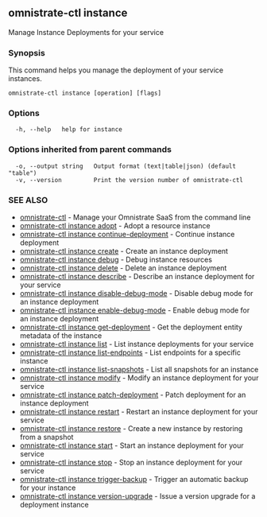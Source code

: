 ## omnistrate-ctl instance

Manage Instance Deployments for your service

### Synopsis

This command helps you manage the deployment of your service instances.

```
omnistrate-ctl instance [operation] [flags]
```

### Options

```
  -h, --help   help for instance
```

### Options inherited from parent commands

```
  -o, --output string   Output format (text|table|json) (default "table")
  -v, --version         Print the version number of omnistrate-ctl
```

### SEE ALSO

* [omnistrate-ctl](omnistrate-ctl.md)	 - Manage your Omnistrate SaaS from the command line
* [omnistrate-ctl instance adopt](omnistrate-ctl_instance_adopt.md)	 - Adopt a resource instance
* [omnistrate-ctl instance continue-deployment](omnistrate-ctl_instance_continue-deployment.md)	 - Continue instance deployment
* [omnistrate-ctl instance create](omnistrate-ctl_instance_create.md)	 - Create an instance deployment
* [omnistrate-ctl instance debug](omnistrate-ctl_instance_debug.md)	 - Debug instance resources
* [omnistrate-ctl instance delete](omnistrate-ctl_instance_delete.md)	 - Delete an instance deployment
* [omnistrate-ctl instance describe](omnistrate-ctl_instance_describe.md)	 - Describe an instance deployment for your service
* [omnistrate-ctl instance disable-debug-mode](omnistrate-ctl_instance_disable-debug-mode.md)	 - Disable debug mode for an instance deployment
* [omnistrate-ctl instance enable-debug-mode](omnistrate-ctl_instance_enable-debug-mode.md)	 - Enable debug mode for an instance deployment
* [omnistrate-ctl instance get-deployment](omnistrate-ctl_instance_get-deployment.md)	 - Get the deployment entity metadata of the instance
* [omnistrate-ctl instance list](omnistrate-ctl_instance_list.md)	 - List instance deployments for your service
* [omnistrate-ctl instance list-endpoints](omnistrate-ctl_instance_list-endpoints.md)	 - List endpoints for a specific instance
* [omnistrate-ctl instance list-snapshots](omnistrate-ctl_instance_list-snapshots.md)	 - List all snapshots for an instance
* [omnistrate-ctl instance modify](omnistrate-ctl_instance_modify.md)	 - Modify an instance deployment for your service
* [omnistrate-ctl instance patch-deployment](omnistrate-ctl_instance_patch-deployment.md)	 - Patch deployment for an instance deployment
* [omnistrate-ctl instance restart](omnistrate-ctl_instance_restart.md)	 - Restart an instance deployment for your service
* [omnistrate-ctl instance restore](omnistrate-ctl_instance_restore.md)	 - Create a new instance by restoring from a snapshot
* [omnistrate-ctl instance start](omnistrate-ctl_instance_start.md)	 - Start an instance deployment for your service
* [omnistrate-ctl instance stop](omnistrate-ctl_instance_stop.md)	 - Stop an instance deployment for your service
* [omnistrate-ctl instance trigger-backup](omnistrate-ctl_instance_trigger-backup.md)	 - Trigger an automatic backup for your instance
* [omnistrate-ctl instance version-upgrade](omnistrate-ctl_instance_version-upgrade.md)	 - Issue a version upgrade for a deployment instance

